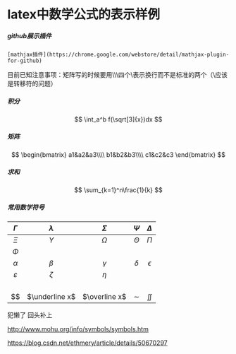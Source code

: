 # latex中数学公式的表示样例

##### github展示插件
	[mathjax插件](https://chrome.google.com/webstore/detail/mathjax-plugin-for-github)

目前已知注意事项：矩阵写的时候要用\\\\\\四个\表示换行而不是标准的两个（\应该是转移符的问题）

##### 积分

$$
\int_a^b f(\sqrt[3]{x})dx
$$

##### 矩阵


$$
\begin{bmatrix} 
a1&a2&a3\\\\
b1&b2&b3\\\\
c1&c2&c3 
\end{bmatrix}
$$

##### 求和


$$
\sum_{k=1}^n\frac{1}{k}
$$

##### 常用数学符号

|$\Gamma$      | $\lambda$ | $\Sigma$ | $\Psi$ | $\Delta$ |
| :--: | :--: | :--: | :--: | :--: |
| $\Xi$ | $\Upsilon$ | $\Omega$ | $\Theta$ | $\Pi$ |
| $\Phi$ |  |      |      |      |
| $\alpha$ | $\beta$ | $\gamma$ | $\delta$ | $\epsilon$ |
| $\varepsilon$ | $\zeta$ | $\eta$ |      |      |
|  |      |      |      |      |
|      |      |      |      |      |
|      |      |      |      |      |
| | | | | |
| $$ | $\underline x$ | $\overline x$ | $\sim$ | $\iint$ |

犯懒了 回头补上

<http://www.mohu.org/info/symbols/symbols.htm> 

[参考链接]: http://www.mohu.org/info/symbols/symbols.htm

<https://blog.csdn.net/ethmery/article/details/50670297> 